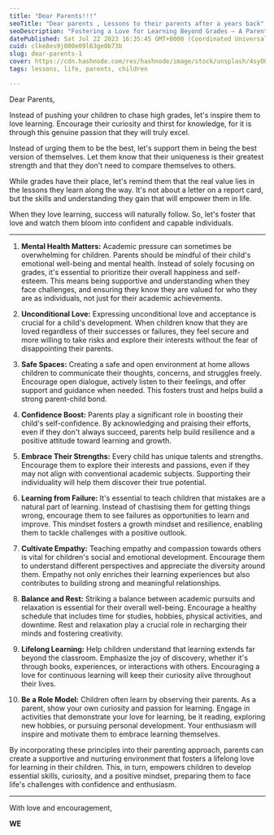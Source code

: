```yaml
---
title: "Dear Parents!!!"
seoTitle: "Dear parents , Lessons to their parents after a years back"
seoDescription: "Fostering a Love for Learning Beyond Grades – A Parent's Guide to Empowerment and Emotional Well-being"
datePublished: Sat Jul 22 2023 16:35:45 GMT+0000 (Coordinated Universal Time)
cuid: clke8es9j000e09l63ge0b73b
slug: dear-parents-1
cover: https://cdn.hashnode.com/res/hashnode/image/stock/unsplash/4syO0fP1Bf0/upload/31f62089b1f70b772ee13193a9305c3c.jpeg
tags: lessons, life, parents, children

---
```


Dear Parents,

Instead of pushing your children to chase high grades, let's inspire them to love learning. Encourage their curiosity and thirst for knowledge, for it is through this genuine passion that they will truly excel.

Instead of urging them to be the best, let's support them in being the best version of themselves. Let them know that their uniqueness is their greatest strength and that they don't need to compare themselves to others.

While grades have their place, let's remind them that the real value lies in the lessons they learn along the way. It's not about a letter on a report card, but the skills and understanding they gain that will empower them in life.

When they love learning, success will naturally follow. So, let's foster that love and watch them bloom into confident and capable individuals.

---

1. **Mental Health Matters:** Academic pressure can sometimes be overwhelming for children. Parents should be mindful of their child's emotional well-being and mental health. Instead of solely focusing on grades, it's essential to prioritize their overall happiness and self-esteem. This means being supportive and understanding when they face challenges, and ensuring they know they are valued for who they are as individuals, not just for their academic achievements.
    
2. **Unconditional Love:** Expressing unconditional love and acceptance is crucial for a child's development. When children know that they are loved regardless of their successes or failures, they feel secure and more willing to take risks and explore their interests without the fear of disappointing their parents.
    
3. **Safe Spaces:** Creating a safe and open environment at home allows children to communicate their thoughts, concerns, and struggles freely. Encourage open dialogue, actively listen to their feelings, and offer support and guidance when needed. This fosters trust and helps build a strong parent-child bond.
    
4. **Confidence Boost:** Parents play a significant role in boosting their child's self-confidence. By acknowledging and praising their efforts, even if they don't always succeed, parents help build resilience and a positive attitude toward learning and growth.
    
5. **Embrace Their Strengths:** Every child has unique talents and strengths. Encourage them to explore their interests and passions, even if they may not align with conventional academic subjects. Supporting their individuality will help them discover their true potential.
    
6. **Learning from Failure:** It's essential to teach children that mistakes are a natural part of learning. Instead of chastising them for getting things wrong, encourage them to see failures as opportunities to learn and improve. This mindset fosters a growth mindset and resilience, enabling them to tackle challenges with a positive outlook.
    
7. **Cultivate Empathy:** Teaching empathy and compassion towards others is vital for children's social and emotional development. Encourage them to understand different perspectives and appreciate the diversity around them. Empathy not only enriches their learning experiences but also contributes to building strong and meaningful relationships.
    
8. **Balance and Rest:** Striking a balance between academic pursuits and relaxation is essential for their overall well-being. Encourage a healthy schedule that includes time for studies, hobbies, physical activities, and downtime. Rest and relaxation play a crucial role in recharging their minds and fostering creativity.
    
9. **Lifelong Learning:** Help children understand that learning extends far beyond the classroom. Emphasize the joy of discovery, whether it's through books, experiences, or interactions with others. Encouraging a love for continuous learning will keep their curiosity alive throughout their lives.
    
10. **Be a Role Model:** Children often learn by observing their parents. As a parent, show your own curiosity and passion for learning. Engage in activities that demonstrate your love for learning, be it reading, exploring new hobbies, or pursuing personal development. Your enthusiasm will inspire and motivate them to embrace learning themselves.
    

By incorporating these principles into their parenting approach, parents can create a supportive and nurturing environment that fosters a lifelong love for learning in their children. This, in turn, empowers children to develop essential skills, curiosity, and a positive mindset, preparing them to face life's challenges with confidence and enthusiasm.

---

With love and encouragement,

**WE**